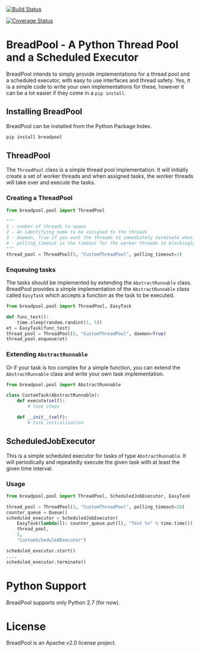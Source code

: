 [![Build Status](https://travis-ci.org/chamilad/breadpool.svg?branch=master)](https://travis-ci.org/chamilad/breadpool) 

[![Coverage Status](https://coveralls.io/repos/chamilad/breadpool/badge.svg?branch=master&service=github?dd=gg)](https://coveralls.io/github/chamilad/breadpool?branch=master)

# BreadPool - A Python Thread Pool and a Scheduled Executor

BreadPool intends to simply provide implementations for a thread pool and a scheduled executor, with
easy to use interfaces and thread safety. Yes, it is a simple code to write your own implementations
for these, however it can be a lot easier if they come in a `pip install`.

## Installing BreadPool
BreadPool can be installed from the Python Package Index.

```bash
pip install breadpool
```

## ThreadPool
The `ThreadPool` class is a simple thread pool implementation. It will initially create a set of worker threads and when assigned tasks, the worker threads will take over and execute the tasks.

### Creating a ThreadPool

```python
from breadpool.pool import ThreadPool

"""
1 - number of threads to spawn
2 - An identifying name to be assigned to the threads
3 - daemon, True if you want the threads to immediately terminate when the main thread terminates. This is set to False by default
4 - polling_timeout is the timeout for the worker threads to blockingly wait for the task queue
"""
thread_pool = ThreadPool(5, "CustomThreadPool", polling_timeout=1)

```

### Enqueuing tasks
The tasks should be implemented by extending the `AbstractRunnable` class. BreadPool provides a simple implementation of the `AbstractRunnable` class called `EasyTask` which accepts a function as the task to be executed.

```python
from breadpool.pool import ThreadPool, EasyTask

def func_test():
    time.sleep(random.randint(1, 5))
et = EasyTask(func_test)
thread_pool = ThreadPool(5, "CustomThreadPool", daemon=True)
thread_pool.enqueue(et)
```

### Extending `AbstractRunnable`
Or if your task is too complex for a simple function, you can extend the `AbstractRunnable` class and write your own task implementation.

```python
from breadpool.pool import AbstractRunnable

class CustomTask(AbstractRunnable):
    def execute(self):
        # task steps

    def __init__(self):
        # task initialization

```

## ScheduledJobExecutor
This is a simple scheduled executor for tasks of type `AbstractRunnable`. It will periodically and repeatedly execute the given task with at least the given time interval.

### Usage

```python
from breadpool.pool import ThreadPool, ScheduledJobExecutor, EasyTask

thread_pool = ThreadPool(3, "CustomThreadPool", polling_timeout=20)
counter_queue = Queue()
scheduled_executor = ScheduledJobExecutor(
    EasyTask(lambda(l): counter_queue.put(l), "Test %s" % time.time()),
    thread_pool,
    5,
    "CustomScheduledExecutor")

scheduled_executor.start()
....
scheduled_executor.terminate()
```

# Python Support
BreadPool supports only Python 2.7 (for now).

# License
BreadPool is an Apache v2.0 license project. 

